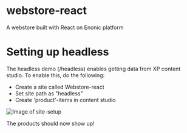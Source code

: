 # webstore-react
A webstore built with React on Enonic platform

# Setting up headless
The headless demo (/headless) enables getting data from XP content studio.
To enable this, do the following: 
* Create a site called Webstore-react 
* Set site path as "headless" 
* Create 'product'-items in content studio

![Image of site-setup](https://i.imgur.com/Uc5B9Zb.png)

The products should now show up!